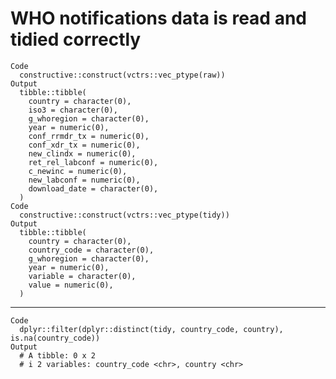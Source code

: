 # WHO notifications data is read and tidied correctly

    Code
      constructive::construct(vctrs::vec_ptype(raw))
    Output
      tibble::tibble(
        country = character(0),
        iso3 = character(0),
        g_whoregion = character(0),
        year = numeric(0),
        conf_rrmdr_tx = numeric(0),
        conf_xdr_tx = numeric(0),
        new_clindx = numeric(0),
        ret_rel_labconf = numeric(0),
        c_newinc = numeric(0),
        new_labconf = numeric(0),
        download_date = character(0),
      )
    Code
      constructive::construct(vctrs::vec_ptype(tidy))
    Output
      tibble::tibble(
        country = character(0),
        country_code = character(0),
        g_whoregion = character(0),
        year = numeric(0),
        variable = character(0),
        value = numeric(0),
      )

---

    Code
      dplyr::filter(dplyr::distinct(tidy, country_code, country), is.na(country_code))
    Output
      # A tibble: 0 x 2
      # i 2 variables: country_code <chr>, country <chr>

